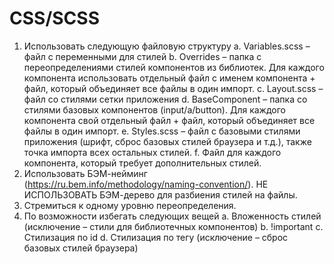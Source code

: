 # CSS/SCSS

1. Использовать следующую файловую структуру
   a. Variables.scss – файл с переменными для стилей
   b. Overrides – папка с переопределениями стилей компонентов из библиотек. Для каждого компонента использовать отдельный файл с именем компонента + файл, который объединяет все файлы в один импорт.
   c. Layout.scss – файл со стилями сетки приложения
   d. BaseComponent – папка со стилями базовых компонентов (input/a/button). Для каждого компонента свой отдельный файл + файл, который объединяет все файлы в один импорт.
   e. Styles.scss – файл с базовыми стилями приложения (шрифт, сброс базовых стилей браузера и т.д.), также точка импорта всех остальных стилей.
   f. Файл для каждого компонента, который требует дополнительных стилей.
2. Использовать БЭМ-нейминг (https://ru.bem.info/methodology/naming-convention/). НЕ ИСПОЛЬЗОВАТЬ БЭМ-дерево для разбиения стилей на файлы.
3. Стремиться к одному уровню переопределения.
4. По возможности избегать следующих вещей
   a. Вложенность стилей (исключение – стили для библиотечных компонентов)
   b. !important
   c. Стилизация по id
   d. Стилизация по тегу (исключение – сброс базовых стилей браузера)
